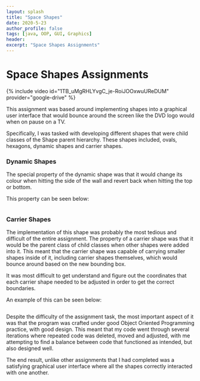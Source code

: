 ```yaml
---
layout: splash
title: "Space Shapes"
date: 2020-5-23
author_profile: false
tags: [java, OOP, GUI, Graphics]
header:
excerpt: "Space Shapes Assignments"
---
```

# Space Shapes Assignments

{% include video id="1TB_uMgRHLYvgC_je-RoiJOOxwuUReDUM" provider="google-drive" %}

This assignment was based around implementing shapes into a graphical user interface
that would bounce around the screen like the DVD logo would when on pause on a TV.

Specifically, I was tasked with developing different shapes that were child classes
of the Shape parent hierarchy. These shapes included, ovals, hexagons, dynamic shapes
and carrier shapes.

### Dynamic Shapes
The special property of the dynamic shape was that it would change its colour when
hitting the side of the wall and revert back when hitting the top or bottom.

This property can be seen below:

<img src="{{ site.url }}{{ site.baseurl }}/images/spaceshapes/shape2.JPG" alt="">


### Carrier Shapes
The implementation of this shape was probably the most tedious and difficult of the
entire assignment. The property of a carrier shape was that it would be the parent
class of child classes when other shapes were added into it. This meant that the carrier
shape was capable of carrying smaller shapes inside of it, including carrier shapes
themselves, which would bounce around based on the new bounding box.

It was most difficult to get understand and figure out the coordinates that each
carrier shape needed to be adjusted in order to get the correct boundaries.

An example of this can be seen below:

<img src="{{ site.url }}{{ site.baseurl }}/images/spaceshapes/shape1.JPG" alt="">


Despite the difficulty of the assignment task, the most important aspect of it was
that the program was crafted under good Object Oriented Programming practice, with
good design. This meant that my code went through several iterations where repeated
code was deleted, moved and adjusted, with me attempting to find a balance between
code that functioned as intended, but also designed well.

The end result, unlike other assignments that I had completed was a satisfying
graphical user interface where all the shapes correctly interacted with one another.
